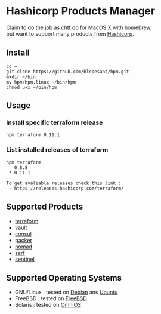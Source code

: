 # Hashicorp Products Manager

Claim to do the job as [chtf](https://github.com/Yleisradio/homebrew-terraforms) do for MacOS X with homebrew,  
but want to support many products from [Hashicorp](https://www.hashicorp.com/).

## Install

```shell
cd ~
git clone https://github.com/hlepesant/hpm.git
mkdir ~/bin
mv hpm/hpm.linux ~/bin/hpm
chmod u+x ~/bin/hpm
```

## Usage

### Install specific terraform release
```shell
hpm terraform 0.11.1
```

### List installed releases of terraform
```shell
hpm terraform
   0.8.8
 * 0.11.1

To get avaliable releases check this link :
 - https://releases.hashicorp.com/terraform/

```

## Supported Products

* [terraform](https://www.terraform.io/)
* [vault](https://www.vaultproject.io/)
* [consul](https://www.consul.io/)
* [packer](https://www.packer.io/)
* [nomad](https://www.nomadproject.io/)
* [serf](https://www.serf.io/)
* [sentinel](https://www.hashicorp.com/sentinel)


## Supported Operating Systems

* GNU/Linux : tested on [Debian](https://www.debian.org/) ans [Ubuntu](https://www.ubuntu.com/)
* FreeBSD   : tested on [FreeBSD](https://www.freebsd.org/)
* Solaris   : tested on [OmniOS](https://omnios.omniti.com/)


